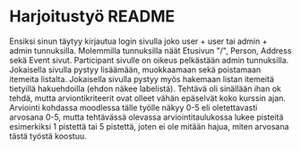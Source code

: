 # Harjoitustyö README

Ensiksi sinun täytyy kirjautua login sivulla joko user + user tai admin + admin tunnuksilla. Molemmilla tunnuksilla näät Etusivun "/", Person, Address sekä Event sivut. Participant sivulle on oikeus pelkästään admin tunnuksilla. Jokaisella sivulla pystyy lisäämään, muokkaamaan sekä poistamaan itemeita listalta. Jokaisella sivulla pystyy myös hakemaan listan itemeitä tietyillä hakuehdoilla (ehdon näkee labelistä). 
Tehtävä oli sinällään ihan ok tehdä, mutta arviontikriteerit ovat olleet vähän epäselvät koko kurssin ajan. Arviointi kohdassa moodlessa tälle työlle näkyy 0-5 eli oletettavasti arvosana 0-5, mutta tehtävässä olevassa arviointitaulukossa lukee pisteitä esimerkiksi 1 pistettä tai 5 pistettä, joten ei ole mitään hajua, miten arvosana tästä työstä koostuu.

